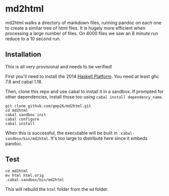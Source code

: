 md2html
=======

md2html walks a directory of markdown files, running pandoc on each one to create a similar tree of html files. It is hugely more efficient when processing a large number of files. On 4000 files we saw an 8 minute run reduce to a 10 second run.

Installation
---

This is all very provisional and needs to be verified!

First you'll need to install the 2014 [Haskell Platform](http://www.haskell.org/platform/). You need at least ghc 7.8 and cabal 1.18.

Then, clone this repo and use cabal to install it in a sandbox. If prompted for other dependencies, install those too using `cabal install dependency_name`.

```
git clone github.com/gmp26/md2html.git
cd md2html
cabal sandbox init
cabal configure
cabal install
```

When this is successful, the executable will be built in `.cabal-sandbox/bin/md2html`. It's too large to distribute here since it embeds pandoc.

Test
---

```
cd md2html
mv html html.orig
.cabal-sandbox/bin/md2html
```

This will rebuild the `html` folder from the `md` folder.

